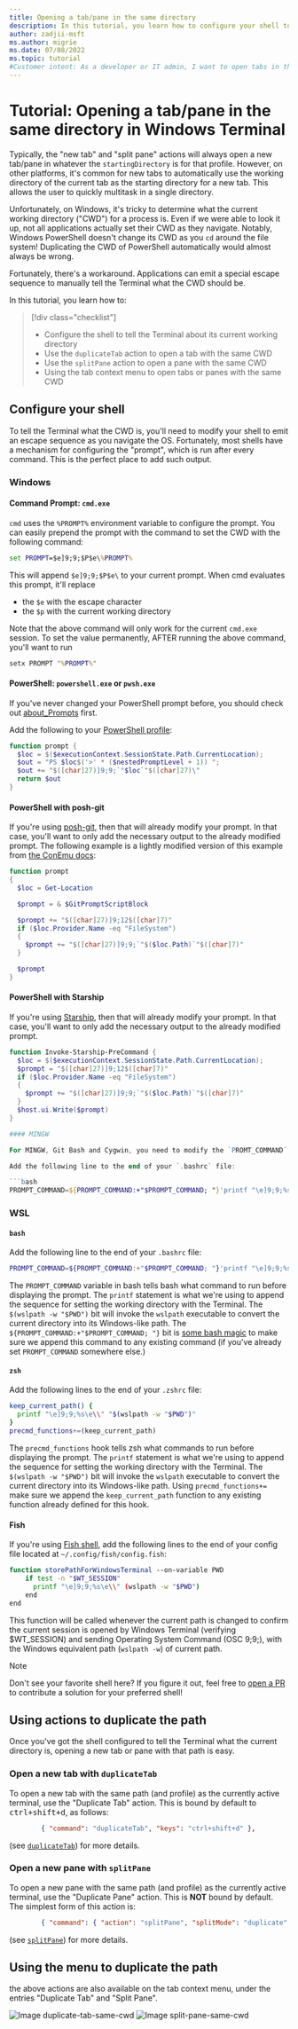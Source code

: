 ```yaml
---
title: Opening a tab/pane in the same directory
description: In this tutorial, you learn how to configure your shell to allow Windows Terminal to open tabs in the same path.
author: zadjii-msft
ms.author: migrie
ms.date: 07/08/2022
ms.topic: tutorial
#Customer intent: As a developer or IT admin, I want to open tabs in the same working directory as my current tab.
---
```


# Tutorial: Opening a tab/pane in the same directory in Windows Terminal

Typically, the "new tab" and "split pane" actions will always open a new tab/pane in whatever the `startingDirectory` is for that profile. However, on other platforms, it's common for new tabs to automatically use the working directory of the current tab as the starting directory for a new tab. This allows the user to quickly multitask in a single directory. 

Unfortunately, on Windows, it's tricky to determine what the current working directory ("CWD") for a process is. Even if we were able to look it up, not all applications actually set their CWD as they navigate. Notably, Windows PowerShell doesn't change its CWD as you `cd` around the file system! Duplicating the CWD of PowerShell automatically would almost always be wrong.

Fortunately, there's a workaround. Applications can emit a special escape sequence to manually tell the Terminal what the CWD should be.

In this tutorial, you learn how to:

> [!div class="checklist"]
> * Configure the shell to tell the Terminal about its current working directory
> * Use the `duplicateTab` action to open a tab with the same CWD
> * Use the `splitPane` action to open a pane with the same CWD
> * Using the tab context menu to open tabs or panes with the same CWD

## Configure your shell

To tell the Terminal what the CWD is, you'll need to modify your shell to emit an escape sequence as you navigate the OS. Fortunately, most shells have a mechanism for configuring the "prompt", which is run after every command. This is the perfect place to add such output. 

### Windows

#### Command Prompt: `cmd.exe`

`cmd` uses the `%PROMPT%` environment variable to configure the prompt. You can easily prepend the prompt with the command to set the CWD with the following command:

```cmd
set PROMPT=$e]9;9;$P$e\%PROMPT%
```

This will append `$e]9;9;$P$e\` to your current prompt. When cmd evaluates this prompt, it'll replace 
* the `$e` with the escape character 
* the `$p` with the current working directory

Note that the above command will only work for the current `cmd.exe` session. To set the value permanently, AFTER running the above command, you'll want to run

```cmd
setx PROMPT "%PROMPT%"
```

#### PowerShell: `powershell.exe` or `pwsh.exe`

If you've never changed your PowerShell prompt before, you should check out [about_Prompts](/powershell/module/microsoft.powershell.core/about/about_prompts) first.

Add the following to your [PowerShell profile](/powershell/module/microsoft.powershell.core/about/about_profiles):

```powershell
function prompt {
  $loc = $($executionContext.SessionState.Path.CurrentLocation);
  $out = "PS $loc$('>' * ($nestedPromptLevel + 1)) ";
  $out += "$([char]27)]9;9;`"$loc`"$([char]27)\"
  return $out
}
```

#### PowerShell with posh-git

If you're using [posh-git](https://github.com/dahlbyk/posh-git), then that will already modify your prompt. In that case, you'll want to only add the necessary output to the already modified prompt. The following example is a lightly modified version of this example from [the ConEmu docs](https://conemu.github.io/en/ShellWorkDir.html#PowerShellPoshGit):

```powershell
function prompt
{
  $loc = Get-Location

  $prompt = & $GitPromptScriptBlock

  $prompt += "$([char]27)]9;12$([char]7)"
  if ($loc.Provider.Name -eq "FileSystem")
  {
    $prompt += "$([char]27)]9;9;`"$($loc.Path)`"$([char]7)"
  }

  $prompt
}
```

#### PowerShell with Starship

If you're using [Starship](http://starship.rs/), then that will already modify your prompt. In that case, you'll want to only add the necessary output to the already modified prompt.

```powershell
function Invoke-Starship-PreCommand {
  $loc = $($executionContext.SessionState.Path.CurrentLocation);
  $prompt = "$([char]27)]9;12$([char]7)"
  if ($loc.Provider.Name -eq "FileSystem")
  {
    $prompt += "$([char]27)]9;9;`"$($loc.Path)`"$([char]7)"
  }
  $host.ui.Write($prompt)
}

#### MINGW

For MINGW, Git Bash and Cygwin, you need to modify the `PROMT_COMMAND` for WSL: replace `wslpath` with `cygpath`.

Add the following line to the end of your `.bashrc` file:

```bash
PROMPT_COMMAND=${PROMPT_COMMAND:+"$PROMPT_COMMAND; "}'printf "\e]9;9;%s\e\\" "`cygpath -w $PWD`"'
```

### WSL

#### `bash`

Add the following line to the end of your `.bashrc` file:

```bash
PROMPT_COMMAND=${PROMPT_COMMAND:+"$PROMPT_COMMAND; "}'printf "\e]9;9;%s\e\\" "$(wslpath -w "$PWD")"'
```

The `PROMPT_COMMAND` variable in bash tells bash what command to run before displaying the prompt. The `printf` statement is what we're using to append the sequence for setting the working directory with the Terminal. The `$(wslpath -w "$PWD")` bit will invoke the `wslpath` executable to convert the current directory into its Windows-like path. The `${PROMPT_COMMAND:+"$PROMPT_COMMAND; "}` bit is [some bash magic](https://unix.stackexchange.com/a/466100) to make sure we append this command to any existing command (if you've already set `PROMPT_COMMAND` somewhere else.)

#### `zsh`

Add the following lines to the end of your `.zshrc` file:

```zsh
keep_current_path() {
  printf "\e]9;9;%s\e\\" "$(wslpath -w "$PWD")"
}
precmd_functions+=(keep_current_path)
```

The `precmd_functions` hook tells zsh what commands to run before displaying the prompt. The `printf` statement is what we're using to append the sequence for setting the working directory with the Terminal. The `$(wslpath -w "$PWD")` bit will invoke the `wslpath` executable to convert the current directory into its Windows-like path. Using  `precmd_functions+=` make sure we append the `keep_current_path` function to any existing function already defined for this hook.

#### Fish

If you're using [Fish shell](https://fishshell.com/), add the following lines to the end of your config file located at `~/.config/fish/config.fish`:

```bash
function storePathForWindowsTerminal --on-variable PWD
    if test -n "$WT_SESSION"
      printf "\e]9;9;%s\e\\" (wslpath -w "$PWD")
    end
end
```

This function will be called whenever the current path is changed to confirm the current session is opened by Windows Terminal (verifying $WT_SESSION) and sending Operating System Command (OSC 9;9;), with the Windows equivalent path (`wslpath -w`) of current path.

> [!NOTE]
> Don't see your favorite shell here? If you figure it out, feel free to [open a PR](https://github.com/MicrosoftDocs/terminal/edit/main/TerminalDocs/tutorials/new-tab-same-directory.md)
> to contribute a solution for your preferred shell!

## Using actions to duplicate the path

Once you've got the shell configured to tell the Terminal what the current directory is, opening a new tab or pane with that path is easy.

### Open a new tab with `duplicateTab`

To open a new tab with the same path (and profile) as the currently active terminal, use the "Duplicate Tab" action. This is bound by default to <kbd>ctrl+shift+d</kbd>, as follows:

```json
        { "command": "duplicateTab", "keys": "ctrl+shift+d" },
```

(see [`duplicateTab`](../customize-settings/actions.md#duplicate-tab)) for more details.

### Open a new pane with `splitPane`

To open a new pane with the same path (and profile) as the currently active terminal, use the "Duplicate Pane" action. This is **NOT** bound by default. The simplest form of this action is:

```json
        { "command": { "action": "splitPane", "splitMode": "duplicate" } },
```

(see [`splitPane`](../customize-settings/actions.md#split-a-pane)) for more details.

## Using the menu to duplicate the path

the above actions are also available on the tab context menu, under the entries "Duplicate Tab" and "Split Pane".

![Image duplicate-tab-same-cwd](../images/duplicate-tab-same-cwd.gif)
![Image split-pane-same-cwd](../images/split-pane-same-cwd.gif)
